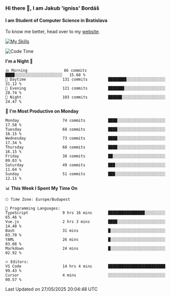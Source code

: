 ### Hi there 👋, I am Jakub 'igniss' Bordáš

#### I am Student of Computer Science in Bratislava
To know me better, head over to my [website](https://bordas.sk).

[![My Skills](https://skillicons.dev/icons?i=js,typescript,html,css,figma,svelte,vue,next,postgresql,nest,express,nodejs)](https://bordas.sk)


<!--START_SECTION:waka-->
![Code Time](http://img.shields.io/badge/Code%20Time-1%2C915%20hrs%2036%20mins-blue)

**I'm a Night 🦉** 

```text
🌞 Morning                66 commits          ████░░░░░░░░░░░░░░░░░░░░░   15.68 % 
🌆 Daytime                131 commits         ████████░░░░░░░░░░░░░░░░░   31.12 % 
🌃 Evening                121 commits         ███████░░░░░░░░░░░░░░░░░░   28.74 % 
🌙 Night                  103 commits         ██████░░░░░░░░░░░░░░░░░░░   24.47 % 
```
📅 **I'm Most Productive on Monday** 

```text
Monday                   74 commits          ████░░░░░░░░░░░░░░░░░░░░░   17.58 % 
Tuesday                  68 commits          ████░░░░░░░░░░░░░░░░░░░░░   16.15 % 
Wednesday                73 commits          ████░░░░░░░░░░░░░░░░░░░░░   17.34 % 
Thursday                 68 commits          ████░░░░░░░░░░░░░░░░░░░░░   16.15 % 
Friday                   38 commits          ██░░░░░░░░░░░░░░░░░░░░░░░   09.03 % 
Saturday                 49 commits          ███░░░░░░░░░░░░░░░░░░░░░░   11.64 % 
Sunday                   51 commits          ███░░░░░░░░░░░░░░░░░░░░░░   12.11 % 
```


📊 **This Week I Spent My Time On** 

```text
🕑︎ Time Zone: Europe/Budapest

💬 Programming Languages: 
TypeScript               9 hrs 16 mins       ████████████████░░░░░░░░░   65.46 % 
Vue.js                   2 hrs 3 mins        ████░░░░░░░░░░░░░░░░░░░░░   14.48 % 
Bash                     31 mins             █░░░░░░░░░░░░░░░░░░░░░░░░   03.70 % 
YAML                     26 mins             █░░░░░░░░░░░░░░░░░░░░░░░░   03.08 % 
Markdown                 24 mins             █░░░░░░░░░░░░░░░░░░░░░░░░   02.92 % 

🔥 Editors: 
VS Code                  14 hrs 4 mins       █████████████████████████   99.43 % 
Cursor                   4 mins              ░░░░░░░░░░░░░░░░░░░░░░░░░   00.57 % 
```


 Last Updated on 27/05/2025 20:04:48 UTC
<!--END_SECTION:waka-->
